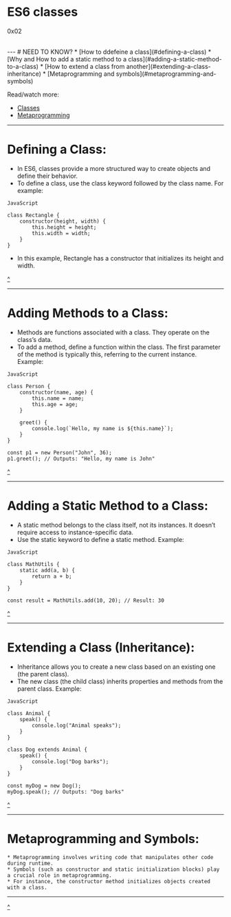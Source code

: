 # ES6 classes

[]() 0x02 []()

<br/>
---
# NEED TO KNOW?
* [How to ddefeine a class](#defining-a-class)
* [Why and How to add a static method to a class](#adding-a-static-method-to-a-class)
* [How to extend a class from another](#extending-a-class-inheritance)
* [Metaprogramming and symbols](#metaprogramming-and-symbols)

Read/watch more:
* [Classes](https://developer.mozilla.org/en-US/docs/Web/JavaScript/Reference/Classes)
* [Metaprogramming](https://www.keithcirkel.co.uk/metaprogramming-in-es6-symbols/#symbolspecies)

---

# Defining a Class:
* In ES6, classes provide a more structured way to create objects and define their behavior.
* To define a class, use the class keyword followed by the class name. For example:

```
JavaScript

class Rectangle {
    constructor(height, width) {
        this.height = height;
        this.width = width;
    }
}
```


* In this example, Rectangle has a constructor that initializes its height and width.

[^](#need-to-know)

---
# Adding Methods to a Class:
* Methods are functions associated with a class. They operate on the class’s data.
* To add a method, define a function within the class. The first parameter of the method is typically this, referring to the current instance.
Example:
```
JavaScript

class Person {
    constructor(name, age) {
        this.name = name;
        this.age = age;
    }

    greet() {
        console.log(`Hello, my name is ${this.name}`);
    }
}

const p1 = new Person("John", 36);
p1.greet(); // Outputs: "Hello, my name is John"
```

[^](#need-to-know)

---
# Adding a Static Method to a Class:
* A static method belongs to the class itself, not its instances. It doesn’t require access to instance-specific data.
* Use the static keyword to define a static method.
Example:

```
JavaScript

class MathUtils {
    static add(a, b) {
        return a + b;
    }
}

const result = MathUtils.add(10, 20); // Result: 30
```

[^](#need-to-know)

---
# Extending a Class (Inheritance):
* Inheritance allows you to create a new class based on an existing one (the parent class).
* The new class (the child class) inherits properties and methods from the parent class.
Example:

```
JavaScript

class Animal {
    speak() {
        console.log("Animal speaks");
    }
}

class Dog extends Animal {
    speak() {
        console.log("Dog barks");
    }
}

const myDog = new Dog();
myDog.speak(); // Outputs: "Dog barks"

```

[^](#need-to-know)

---
# Metaprogramming and Symbols:
```
* Metaprogramming involves writing code that manipulates other code during runtime.
* Symbols (such as constructor and static initialization blocks) play a crucial role in metaprogramming.
* For instance, the constructor method initializes objects created with a class.
```

---

[^](#need-to-know)
